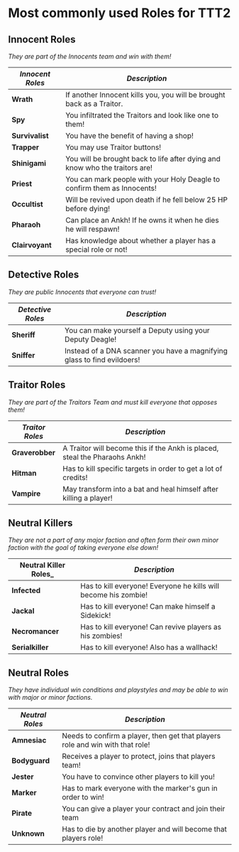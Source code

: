 # Most commonly used Roles for TTT2

## Innocent Roles

_They are part of the Innocents team and win with them!_

| _Innocent Roles_ | _Description_ |
| - | - |
|**Wrath**|If another Innocent kills you, you will be brought back as a Traitor.|
|**Spy**|You infiltrated the Traitors and look like one to them!|
|**Survivalist**|You have the benefit of having a shop! |
|**Trapper**|You may use Traitor buttons!|
|**Shinigami**|You will be brought back to life after dying and know who the traitors are!|
|**Priest**|You can mark people with your Holy Deagle to confirm them as Innocents!|
|**Occultist**|Will be revived upon death if he fell below 25 HP before dying!|
|**Pharaoh**|Can place an Ankh! If he owns it when he dies he will respawn!|
|**Clairvoyant**|Has knowledge about whether a player has a special role or not!|

## Detective Roles

_They are public Innocents that everyone can trust!_

| _Detective Roles_ | _Description_ |
| - | - |
|**Sheriff**|You can make yourself a Deputy using your Deputy Deagle!|
|**Sniffer**|Instead of a DNA scanner you have a magnifying glass to find evildoers!|

## Traitor Roles

_They are part of the Traitors Team and must kill everyone that opposes them!_

| _Traitor Roles_ | _Description_ |
| - | - |
|**Graverobber**|A Traitor will become this if the Ankh is placed, steal the Pharaohs Ankh!|
|**Hitman**|Has to kill specific targets in order to get a lot of credits!|
|**Vampire**|May transform into a bat and heal himself after killing a player!|

## Neutral Killers

_They are not a part of any major faction and often form their own minor faction with the goal of taking everyone else down!_

| Neutral Killer Roles_ | _Description_ |
| - | - |
|**Infected**|Has to kill everyone! Everyone he kills will become his zombie!|
|**Jackal**|Has to kill everyone! Can make himself a Sidekick!|
|**Necromancer**|Has to kill everyone! Can revive players as his zombies!|
|**Serialkiller**|Has to kill everyone! Also has a wallhack!|

## Neutral Roles

_They have individual win conditions and playstyles and may be able to win with major or minor factions._

| _Neutral Roles_ | _Description_ |
| - | - |
|**Amnesiac**|Needs to confirm a player, then get that players role and win with that role!|
|**Bodyguard**|Receives a player to protect, joins that players team!|
|**Jester**|You have to convince other players to kill you!|
|**Marker**|Has to mark everyone with the marker's gun in order to win!|
|**Pirate**|You can give a player your contract and join their team|
|**Unknown**|Has to die by another player and will become that players role!|
